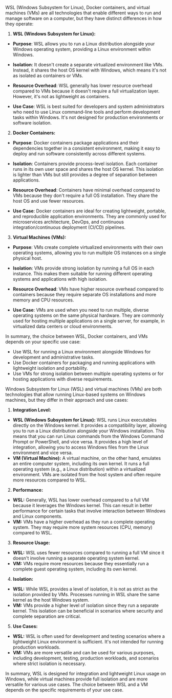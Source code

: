WSL (Windows Subsystem for Linux), Docker containers, and virtual machines (VMs) are all technologies that enable different ways to run and manage software on a computer, but they have distinct differences in how they operate:  
  
1. **WSL (Windows Subsystem for Linux):**  
  
- **Purpose**: WSL allows you to run a Linux distribution alongside your Windows operating system, providing a Linux environment within Windows.  
  
- **Isolation**: It doesn't create a separate virtualized environment like VMs. Instead, it shares the host OS kernel with Windows, which means it's not as isolated as containers or VMs.  
  
- **Resource Overhead**: WSL generally has lower resource overhead compared to VMs because it doesn't require a full virtualization layer. However, it's not as lightweight as containers.  
  
- **Use Case**: WSL is best suited for developers and system administrators who need to use Linux command-line tools and perform development tasks within Windows. It's not designed for production environments or software isolation.  
  
2. **Docker Containers:**  
  
- **Purpose**: Docker containers package applications and their dependencies together in a consistent environment, making it easy to deploy and run software consistently across different systems.  
  
- **Isolation**: Containers provide process-level isolation. Each container runs in its own user space and shares the host OS kernel. This isolation is lighter than VMs but still provides a degree of separation between applications.  
  
- **Resource Overhead**: Containers have minimal overhead compared to VMs because they don't require a full OS installation. They share the host OS and use fewer resources.  
  
- **Use Case**: Docker containers are ideal for creating lightweight, portable, and reproducible application environments. They are commonly used for microservices architecture, DevOps, and continuous integration/continuous deployment (CI/CD) pipelines.  
  
3. **Virtual Machines (VMs):**  
  
- **Purpose**: VMs create complete virtualized environments with their own operating systems, allowing you to run multiple OS instances on a single physical host.  
  
- **Isolation**: VMs provide strong isolation by running a full OS in each instance. This makes them suitable for running different operating systems and applications with high isolation.  
  
- **Resource Overhead**: VMs have higher resource overhead compared to containers because they require separate OS installations and more memory and CPU resources.  
  
- **Use Case**: VMs are used when you need to run multiple, diverse operating systems on the same physical hardware. They are commonly used for hosting multiple applications on a single server, for example, in virtualized data centers or cloud environments.  
  
In summary, the choice between WSL, Docker containers, and VMs depends on your specific use case:  
  
- Use WSL for running a Linux environment alongside Windows for development and administrative tasks.  
- Use Docker containers for packaging and running applications with lightweight isolation and portability.  
- Use VMs for strong isolation between multiple operating systems or for hosting applications with diverse requirements.



Windows Subsystem for Linux (WSL) and virtual machines (VMs) are both technologies that allow running Linux-based systems on Windows machines, but they differ in their approach and use cases:  
  
1. **Integration Level:**  
- **WSL (Windows Subsystem for Linux):** WSL runs Linux executables directly on the Windows kernel. It provides a compatibility layer, allowing you to run a Linux distribution alongside your Windows installation. This means that you can run Linux commands from the Windows Command Prompt or PowerShell, and vice versa. It provides a high level of integration, allowing you to access Windows files from the Linux environment and vice versa.  
- **VM (Virtual Machine):** A virtual machine, on the other hand, emulates an entire computer system, including its own kernel. It runs a full operating system (e.g., a Linux distribution) within a virtualized environment. VMs are isolated from the host system and often require more resources compared to WSL.  
  
2. **Performance:**  
- **WSL:** Generally, WSL has lower overhead compared to a full VM because it leverages the Windows kernel. This can result in better performance for certain tasks that involve interaction between Windows and Linux components.  
- **VM:** VMs have a higher overhead as they run a complete operating system. They may require more system resources (CPU, memory) compared to WSL.  
  
3. **Resource Usage:**  
- **WSL:** WSL uses fewer resources compared to running a full VM since it doesn't involve running a separate operating system kernel.  
- **VM:** VMs require more resources because they essentially run a complete guest operating system, including its own kernel.  
  
4. **Isolation:**  
- **WSL:** While WSL provides a level of isolation, it is not as strict as the isolation provided by VMs. Processes running in WSL share the same kernel as the host Windows system.  
- **VM:** VMs provide a higher level of isolation since they run a separate kernel. This isolation can be beneficial in scenarios where security and complete separation are critical.  
  
5. **Use Cases:**  
- **WSL:** WSL is often used for development and testing scenarios where a lightweight Linux environment is sufficient. It's not intended for running production workloads.  
- **VM:** VMs are more versatile and can be used for various purposes, including development, testing, production workloads, and scenarios where strict isolation is necessary.  
  
In summary, WSL is designed for integration and lightweight Linux usage on Windows, while virtual machines provide full isolation and are more versatile for various use cases. The choice between WSL and a VM depends on the specific requirements of your use case.